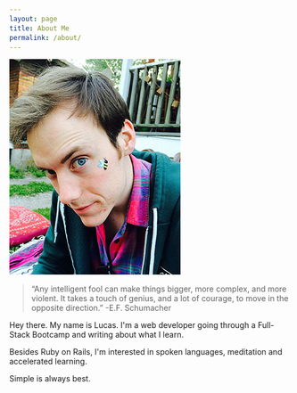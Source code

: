 ```yaml
---
layout: page
title: About Me
permalink: /about/
---
```


![Lucas Moore](/assets/lucas.jpg)

>“Any intelligent fool can make things bigger, more complex, and more violent. 
>It takes a touch of genius, and a lot of courage, to move in the opposite direction.”
>-E.F. Schumacher
>

Hey there. My name is Lucas. I'm a web developer going through a Full-Stack Bootcamp and writing about what I learn. 

Besides Ruby on Rails, I'm interested in spoken languages, meditation and accelerated learning. 

Simple is always best. 